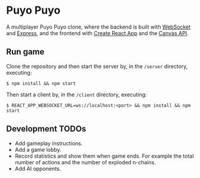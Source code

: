 # Puyo Puyo

A multiplayer Puyo Puyo clone, where the backend is built with [WebSocket](https://en.wikipedia.org/wiki/WebSocket) and [Express](https://expressjs.com/), and the frontend with [Create React App](https://create-react-app.dev/) and the [Canvas API](https://developer.mozilla.org/en-US/docs/Web/API/Canvas_API).

## Run game

Clone the repository and then start the server by, in the `/server` directory, executing:


```
$ npm install && npm start
```

Then start a client by, in the `/client` directory, executing:

```
$ REACT_APP_WEBSOCKET_URL=ws://localhost:<port> && npm install && npm start
```

## Development TODOs

* Add gameplay instructions.
* Add a game lobby.
* Record statistics and show them when game ends. For example the total number of actions and the number of exploded n-chains.
* Add AI opponents.
